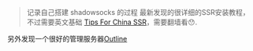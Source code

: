 > 记录自己搭建 shadowsocks 的过程
> 最新发现的很详细的SSR安装教程，不过需要英文基础 [Tips For China SSR](https://www.tipsforchina.com/how-to-setup-a-fast-shadowsocks-server-on-vultr-vps-the-easy-way.html)，需要翻墙看😯.

另外发现一个很好的管理服务器[Outline](https://github.com/Jigsaw-Code/outline-server)
